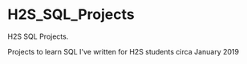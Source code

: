 # H2S_SQL_Projects
H2S SQL Projects. 

Projects to learn SQL I've written for H2S students circa January 2019
